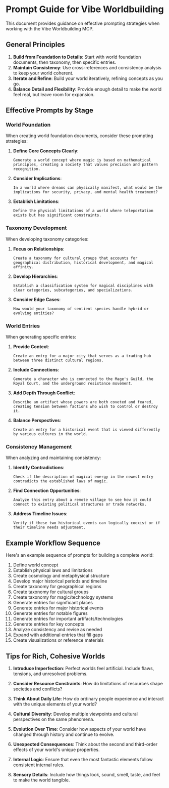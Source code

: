 # Prompt Guide for Vibe Worldbuilding

This document provides guidance on effective prompting strategies when working with the Vibe Worldbuilding MCP.

## General Principles

1. **Build from Foundation to Details**: Start with world foundation documents, then taxonomy, then specific entries.
2. **Maintain Consistency**: Use cross-references and consistency analysis to keep your world coherent.
3. **Iterate and Refine**: Build your world iteratively, refining concepts as you go.
4. **Balance Detail and Flexibility**: Provide enough detail to make the world feel real, but leave room for expansion.

## Effective Prompts by Stage

### World Foundation

When creating world foundation documents, consider these prompting strategies:

1. **Define Core Concepts Clearly**:
   ```
   Generate a world concept where magic is based on mathematical principles, creating a society that values precision and pattern recognition.
   ```

2. **Consider Implications**:
   ```
   In a world where dreams can physically manifest, what would be the implications for security, privacy, and mental health treatment?
   ```

3. **Establish Limitations**:
   ```
   Define the physical limitations of a world where teleportation exists but has significant constraints.
   ```

### Taxonomy Development

When developing taxonomy categories:

1. **Focus on Relationships**:
   ```
   Create a taxonomy for cultural groups that accounts for geographical distribution, historical development, and magical affinity.
   ```

2. **Develop Hierarchies**:
   ```
   Establish a classification system for magical disciplines with clear categories, subcategories, and specializations.
   ```

3. **Consider Edge Cases**:
   ```
   How would your taxonomy of sentient species handle hybrid or evolving entities?
   ```

### World Entries

When generating specific entries:

1. **Provide Context**:
   ```
   Create an entry for a major city that serves as a trading hub between three distinct cultural regions.
   ```

2. **Include Connections**:
   ```
   Generate a character who is connected to the Mage's Guild, the Royal Court, and the underground resistance movement.
   ```

3. **Add Depth Through Conflict**:
   ```
   Describe an artifact whose powers are both coveted and feared, creating tension between factions who wish to control or destroy it.
   ```

4. **Balance Perspectives**:
   ```
   Create an entry for a historical event that is viewed differently by various cultures in the world.
   ```

### Consistency Management

When analyzing and maintaining consistency:

1. **Identify Contradictions**:
   ```
   Check if the description of magical energy in the newest entry contradicts the established laws of magic.
   ```

2. **Find Connection Opportunities**:
   ```
   Analyze this entry about a remote village to see how it could connect to existing political structures or trade networks.
   ```

3. **Address Timeline Issues**:
   ```
   Verify if these two historical events can logically coexist or if their timeline needs adjustment.
   ```

## Example Workflow Sequence

Here's an example sequence of prompts for building a complete world:

1. Define world concept
2. Establish physical laws and limitations
3. Create cosmology and metaphysical structure
4. Develop major historical periods and timeline
5. Create taxonomy for geographical regions
6. Create taxonomy for cultural groups
7. Create taxonomy for magic/technology systems
8. Generate entries for significant places
9. Generate entries for major historical events
10. Generate entries for notable figures
11. Generate entries for important artifacts/technologies
12. Generate entries for key concepts
13. Analyze consistency and revise as needed
14. Expand with additional entries that fill gaps
15. Create visualizations or reference materials

## Tips for Rich, Cohesive Worlds

1. **Introduce Imperfection**: Perfect worlds feel artificial. Include flaws, tensions, and unresolved problems.

2. **Consider Resource Constraints**: How do limitations of resources shape societies and conflicts?

3. **Think About Daily Life**: How do ordinary people experience and interact with the unique elements of your world?

4. **Cultural Diversity**: Develop multiple viewpoints and cultural perspectives on the same phenomena.

5. **Evolution Over Time**: Consider how aspects of your world have changed through history and continue to evolve.

6. **Unexpected Consequences**: Think about the second and third-order effects of your world's unique properties.

7. **Internal Logic**: Ensure that even the most fantastic elements follow consistent internal rules.

8. **Sensory Details**: Include how things look, sound, smell, taste, and feel to make the world tangible.